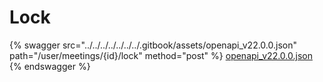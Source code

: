 # Lock

{% swagger src="../../../../../../../.gitbook/assets/openapi_v22.0.0.json" path="/user/meetings/{id}/lock" method="post" %}
[openapi_v22.0.0.json](../../../../../../../.gitbook/assets/openapi_v22.0.0.json)
{% endswagger %}
